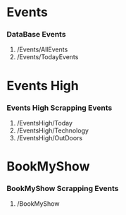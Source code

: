 
# Events

### DataBase Events

1. /Events/AllEvents
2. /Events/TodayEvents


# Events High

### Events High Scrapping Events

1. /EventsHigh/Today
2. /EventsHigh/Technology
3. /EventsHigh/OutDoors

# BookMyShow

### BookMyShow Scrapping Events

1. /BookMyShow